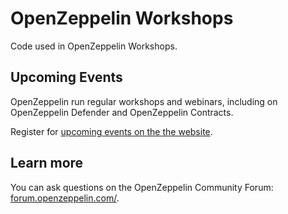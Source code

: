 # OpenZeppelin Workshops
Code used in OpenZeppelin Workshops.

## Upcoming Events
OpenZeppelin run regular workshops and webinars, including on OpenZeppelin Defender and OpenZeppelin Contracts.

Register for [upcoming events on the the website](https://blog.openzeppelin.com/ozevents/).

## Learn more
You can ask questions on the OpenZeppelin Community Forum: [forum.openzeppelin.com/](https://forum.openzeppelin.com/).

